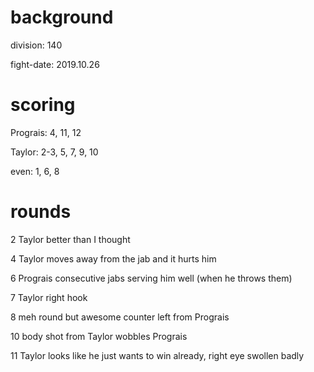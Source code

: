 # background

division: 140

fight-date: 2019.10.26

# scoring

Prograis: 4, 11, 12

Taylor: 2-3, 5, 7, 9, 10

even: 1, 6, 8

# rounds

2 Taylor better than I thought

4 Taylor moves away from the jab and it hurts him

6 Prograis consecutive jabs serving him well (when he throws them)

7 Taylor right hook

8 meh round but awesome counter left from Prograis

10 body shot from Taylor wobbles Prograis

11 Taylor looks like he just wants to win already, right eye swollen badly
